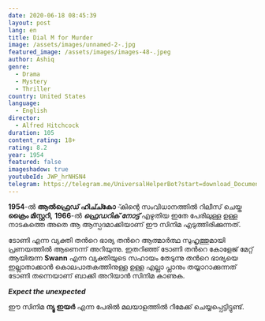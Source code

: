 ```yaml
---
date: 2020-06-18 08:45:39
layout: post
lang: en
title: Dial M for Murder
image: /assets/images/unnamed-2-.jpg
featured_image: /assets/images/images-48-.jpeg
author: Ashiq
genre:
  - Drama
  - Mystery
  - Thriller
country: United States
language:
  - English
director:
  - Alfred Hitchcock
duration: 105
content_rating: 18+
rating: 8.2
year: 1954
featured: false
imageshadow: true
youtubeId: JWP_hrNHSN4
telegram: https://telegram.me/UniversalHelperBot?start=download_Document_496
---
```

**1954**-ൽ **ആൽഫ്രെഡ് ഹിച്ച്കോ** -്കിന്റെ സംവിധാനത്തിൽ റിലീസ് ചെയ്ത **ക്രൈം മിസ്റ്ററി,**
**1966**-ൽ ***ഫ്രെഡറിക് നോട്ട്*** എഴുതിയ ഇതേ പേരിലുള്ള ഉള്ള നാടകത്തെ അതെ ആ ആസ്പദമാക്കിയാണ് ഈ സിനിമ എടുത്തിരിക്കുന്നത്.

ടോണി എന്ന വ്യക്തി തൻറെ ഭാര്യ തൻറെ ആത്മാർത്ഥ സുഹൃത്തുമായി പ്രണയത്തിൽ ആണെന്ന് അറിയുന്നു. ഇതറിഞ്ഞ് ടോണി തൻറെ കോളേജ് മേറ്റ് ആയിരുന്ന **Swann** എന്ന വ്യക്തിയുടെ സഹായം തേടുന്നു തൻറെ ഭാര്യയെ ഇല്ലാതാക്കാൻ കൊലപാതകത്തിനുള്ള ഉള്ള എല്ലാ പ്ലാനും തയ്യാറാക്കുന്നത്  ടോണി തന്നെയാണ് ബാക്കി അറിയാൻ സിനിമ കാണുക.

***Expect the unexpected***

ഈ സിനിമ  **ന്യൂ ഇയർ** എന്ന പേരിൽ മലയാളത്തിൽ റീമേക്ക് ചെയ്യപ്പെട്ടിട്ടുണ്ട്.
